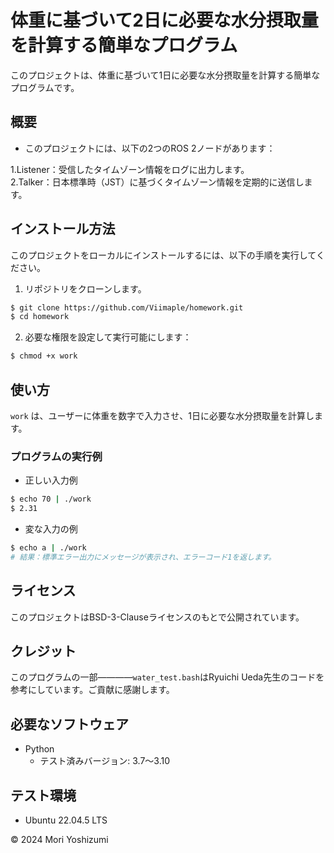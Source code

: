 # 体重に基づいて2日に必要な水分摂取量を計算する簡単なプログラム

このプロジェクトは、体重に基づいて1日に必要な水分摂取量を計算する簡単なプログラムです。

## 概要

- このプロジェクトには、以下の2つのROS 2ノードがあります：

 1.Listener：受信したタイムゾーン情報をログに出力します。  
 2.Talker：日本標準時（JST）に基づくタイムゾーン情報を定期的に送信します。

## インストール方法

このプロジェクトをローカルにインストールするには、以下の手順を実行してください。
    
1. リポジトリをクローンします。
```sh
$ git clone https://github.com/Viimaple/homework.git
$ cd homework
```  
2. 必要な権限を設定して実行可能にします：
```sh
$ chmod +x work
```

## 使い方

`work` は、ユーザーに体重を数字で入力させ、1日に必要な水分摂取量を計算します。　　

### プログラムの実行例
- 正しい入力例
```sh
$ echo 70 | ./work
$ 2.31
```
- 変な入力の例
```sh
$ echo a | ./work
# 結果：標準エラー出力にメッセージが表示され、エラーコード1を返します。
```
## ライセンス

このプロジェクトはBSD-3-Clauseライセンスのもとで公開されています。

## クレジット
このプログラムの一部————`water_test.bash`はRyuichi Ueda先生のコードを参考にしています。ご貢献に感謝します。

## 必要なソフトウェア
- Python
  - テスト済みバージョン: 3.7〜3.10
  
## テスト環境
- Ubuntu 22.04.5 LTS
 
© 2024 Mori Yoshizumi

